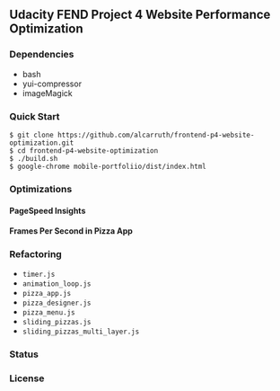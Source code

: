 ## Udacity FEND Project 4 Website Performance Optimization

### Dependencies

 - bash
 - yui-compressor
 - imageMagick

### Quick Start

```
$ git clone https://github.com/alcarruth/frontend-p4-website-optimization.git
$ cd frontend-p4-website-optimization
$ ./build.sh
$ google-chrome mobile-portfoliio/dist/index.html
```

### Optimizations

#### PageSpeed Insights

#### Frames Per Second in Pizza App

### Refactoring

 - `timer.js`
 - `animation_loop.js`
 - `pizza_app.js`
 - `pizza_designer.js`
 - `pizza_menu.js`
 - `sliding_pizzas.js`
 - `sliding_pizzas_multi_layer.js`

### Status

### License

